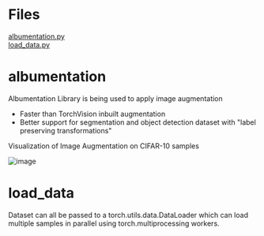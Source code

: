 # Files

[albumentation.py](#albumentation) </br>
[load_data.py](#load_data) </br>

# albumentation

Albumentation Library is being used to apply image augmentation

- Faster than TorchVision inbuilt augmentation
- Better support for segmentation and object detection dataset with "label preserving transformations"

Visualization of Image Augmentation on CIFAR-10 samples

![image](https://user-images.githubusercontent.com/17870236/124309975-2b656580-db89-11eb-840b-ca361c459a69.png)

# load_data

Dataset can all be passed to a torch.utils.data.DataLoader which can load multiple samples in parallel using torch.multiprocessing workers. 

